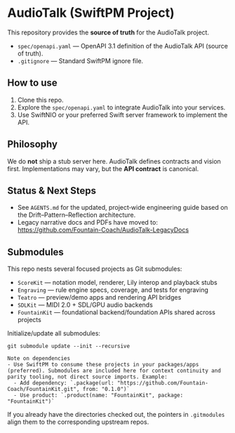 # AudioTalk (SwiftPM Project)

This repository provides the **source of truth** for the AudioTalk project.

- `spec/openapi.yaml` — OpenAPI 3.1 definition of the AudioTalk API (source of truth).
- `.gitignore` — Standard SwiftPM ignore file.

## How to use

1. Clone this repo.
2. Explore the `spec/openapi.yaml` to integrate AudioTalk into your services.
3. Use SwiftNIO or your preferred Swift server framework to implement the API.

## Philosophy

We do **not** ship a stub server here.
AudioTalk defines contracts and vision first. Implementations may vary, but the **API contract** is canonical.

## Status & Next Steps

- See `AGENTS.md` for the updated, project‑wide engineering guide based on the Drift–Pattern–Reflection architecture.
- Legacy narrative docs and PDFs have moved to: https://github.com/Fountain-Coach/AudioTalk-LegacyDocs

## Submodules
This repo nests several focused projects as Git submodules:

- `ScoreKit` — notation model, renderer, Lily interop and playback stubs
- `Engraving` — rule engine specs, coverage, and tests for engraving
- `Teatro` — preview/demo apps and rendering API bridges
- `SDLKit` — MIDI 2.0 + SDL/GPU audio backends
- `FountainKit` — foundational backend/foundation APIs shared across projects

Initialize/update all submodules:

```
git submodule update --init --recursive

Note on dependencies
- Use SwiftPM to consume these projects in your packages/apps (preferred). Submodules are included here for context continuity and parity tooling, not direct source imports. Example:
  - Add dependency: `.package(url: "https://github.com/Fountain-Coach/FountainKit.git", from: "0.1.0")`
  - Use product: `.product(name: "FountainKit", package: "FountainKit")`
```

If you already have the directories checked out, the pointers in `.gitmodules` align them to the corresponding upstream repos.
